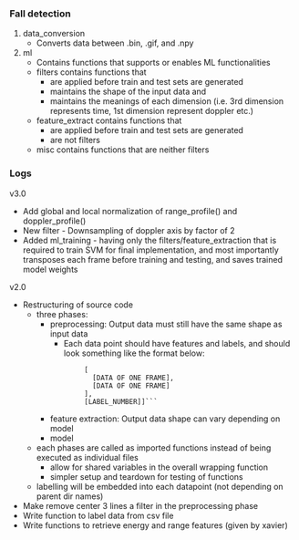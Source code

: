 ### Fall detection
1. data_conversion 
   - Converts data between .bin, .gif, and .npy
2. ml
   - Contains functions that supports or enables ML functionalities
   - filters contains functions that
     - are applied before train and test sets are generated
     - maintains the shape of the input data and
     - maintains the meanings of each dimension (i.e. 3rd dimension represents time, 1st dimension represent doppler etc.)
   - feature_extract contains functions that
     - are applied before train and test sets are generated
     - are not filters
   - misc contains functions that are neither filters


### Logs
v3.0
- Add global and local normalization of range_profile() and doppler_profile()
- New filter - Downsampling of doppler axis by factor of 2
- Added ml_training - having only the filters/feature_extraction that is required to train SVM for final implementation, and most importantly transposes each frame before training and testing, and saves trained model weights

v2.0
- Restructuring of source code
  - three phases: 
    - preprocessing: Output data must still have the same shape as input data
      - Each data point should have features and labels, and should look something like the format below:
        ```[
             [
               [DATA OF ONE FRAME],
               [DATA OF ONE FRAME]
             ], 
             [LABEL_NUMBER]]```
    - feature extraction: Output data shape can vary depending on model
    - model
  - each phases are called as imported functions instead of being executed as individual files
    - allow for shared variables in the overall wrapping function
    - simpler setup and teardown for testing of functions
  - labelling will be embedded into each datapoint (not depending on parent dir names)
- Make remove center 3 lines a filter in the preprocessing phase
- Write function to label data from csv file
- Write functions to retrieve energy and range features (given by xavier)
